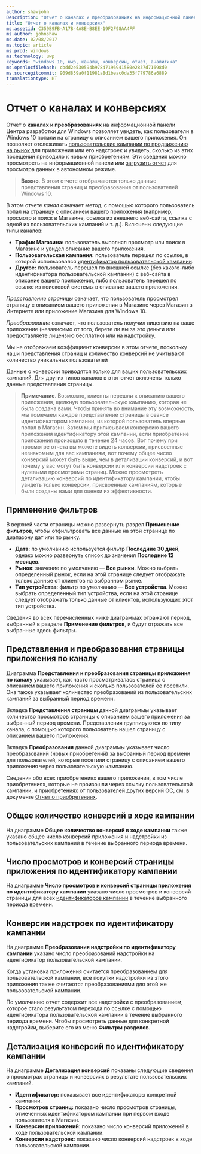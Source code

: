 ```yaml
---
author: shawjohn
Description: "Отчет о каналах и преобразованиях на информационной панели Центра разработки для Windows позволяет увидеть, как пользователи в Windows 10 попали на страницу с описанием вашего приложения."
title: "Отчет о каналах и конверсиях"
ms.assetid: C359B9FB-A17B-4A8E-B8EE-19F2F98AA4FF
ms.author: johnshaw
ms.date: 02/08/2017
ms.topic: article
ms.prod: windows
ms.technology: uwp
keywords: "windows 10, uwp, каналы, конверсии, отчет, аналитика"
ms.openlocfilehash: cbdd2e530594b97847196941580e2837d71698d0
ms.sourcegitcommit: 909d859a0f11981a8d1beac0da35f779786a6889
translationtype: HT
---
```

# <a name="channels-and-conversions-report"></a>Отчет о каналах и конверсиях


Отчет о **каналах и преобразованиях** на информационной панели Центра разработки для Windows позволяет увидеть, как пользователи в Windows 10 попали на страницу с описанием вашего приложения. Он позволяет отслеживать [пользовательские кампании по продвижению на рынок](create-a-custom-app-promotion-campaign.md) для приложения или его надстроек и увидеть, сколько из этих посещений приводило к новым приобретениям. Эти сведения можно просмотреть на информационной панели или [загрузить отчет](download-analytic-reports.md) для просмотра данных в автономном режиме.

> **Важно**. В этом отчете отображаются только данные представления страниц и преобразования от пользователей Windows 10.

 

В этом отчете *канал* означает метод, с помощью которого пользователь попал на страницу с описанием вашего приложения (например, просмотр и поиск в Магазине, ссылка из внешнего веб-сайта, ссылка с одной из пользовательских кампаний и т. д.). Включены следующие типы каналов:

-   **Трафик Магазина:** пользователь выполнял просмотр или поиск в Магазине и увидел описание вашего приложения.
-   **Пользовательская кампания:** пользователь перешел по ссылке, в которой использовался [идентификатор пользовательской кампании](create-a-custom-app-promotion-campaign.md).
-   **Другое:** пользователь перешел по внешней ссылке (без какого-либо идентификатора пользовательской кампании) с веб-сайта в описание вашего приложения, либо пользователь перешел по ссылке из поисковой системы в описание вашего приложения.

*Представление страницы* означает, что пользователь просмотрел страницу с описанием вашего приложения в Магазине через Магазин в Интернете или приложение Магазина для Windows 10.

*Преобразование* означает, что пользователь получил лицензию на ваше приложение (независимо от того, берете ли вы за это деньги или предоставляете лицензию бесплатно) или на надстройку.

Мы не отображаем коэффициент конверсии в этом отчете, поскольку наши представления страниц и количество конверсий не учитывают количество уникальных пользователей

Данные о конверсии приводятся только для ваших пользовательских кампаний. Для других типов каналов в этот отчет включены только данные представления страницы.

> **Примечание**. Возможно, клиенты перешли к описанию вашего приложения, щелкнув пользовательскую кампанию, которая не была создана вами. Чтобы принять во внимание эту возможность, мы помечаем каждое представление страницы в сеансе идентификатором кампании, из которой пользователь впервые попал в Магазин. Затем мы приписываем конверсию вашего приложения идентификатору этой кампании, если приобретение приложения произошло в течение 24 часов. Вот почему при просмотре отчета вы можете видеть конверсии, присвоенные незнакомым для вас кампаниям, вот почему общее число конверсий может быть выше, чем в детализации конверсий, и вот почему у вас могут быть конверсии или конверсии надстроек с нулевыми просмотрами страниц. Можно просмотреть детализацию конверсий по идентификатору кампании, чтобы увидеть только конверсии, присвоенные кампаниям, которые были созданы вами для оценки их эффективности.


## <a name="apply-filters"></a>Применение фильтров


В верхней части страницы можно развернуть раздел **Применение фильтров**, чтобы отфильтровать все данные на этой странице по диапазону дат или по рынку.

-   **Дата**: по умолчанию используется фильтр **Последние 30 дней**, однако можно развернуть список до значения **Последние 12 месяцев**.
-   **Рынок**: значение по умолчанию — **Все рынки**. Можно выбрать определенный рынок, если на этой странице следует отображать только данные от клиентов на выбранном рынке.
-   **Тип устройства**: фильтр по умолчанию — **Все устройства**. Можно выбрать определенный тип устройства, если на этой странице следует отображать только данные от клиентов, использующих этот тип устройства.

Сведения во всех перечисленных ниже диаграммах отражают период, выбранный в разделе **Применение фильтров**, и будут отражать все выбранные здесь фильтры.

## <a name="app-page-views-and-conversions-by-channel"></a>Представления и преобразования страницы приложения по каналу


Диаграмма **Представления и преобразования страницы приложения по каналу** указывает, как часто просматривалась страница с описанием вашего приложения и сколько пользователей ее посетили. Она также указывает количество преобразований из пользовательских кампаний за выбранный период времени.

Вкладка **Представления страницы** данной диаграммы указывает количество просмотров страницы с описанием вашего приложения за выбранный период времени. Представления группируются по типу канала, с помощью которого пользователь нашел страницу с описанием вашего приложения.

Вкладка **Преобразования** данной диаграммы указывает число преобразований (новых приобретений) за выбранный период времени для пользователей, которые посетили страницу с описанием вашего приложения через пользовательскую кампанию.

Сведения обо всех приобретениях вашего приложения, в том числе приобретениях, которые не произошли через ссылку пользовательской кампании, и приобретениях от пользователей других версий ОС, см. в документе [Отчет о приобретениях](acquisitions-report.md).

 

## <a name="total-campaign-conversions"></a>Общее количество конверсий в ходе кампании


На диаграмме **Общее количество конверсий в ходе кампании** также указано общее число конверсий приложения и надстройки из пользовательских кампаний в течение выбранного периода времени.

## <a name="app-page-views-and-conversions-by-campaign-id"></a>Число просмотров и конверсий страницы приложения по идентификатору кампании


На диаграмме **Число просмотров и конверсий страницы приложения по идентификатору кампании** указано число просмотров и конверсий страницы для всех [идентификаторов кампании](create-a-custom-app-promotion-campaign.md) в течение выбранного периода времени.

##  <a name="add-on-conversions-by-campaign-id"></a>Конверсии надстроек по идентификатору кампании


На диаграмме **Преобразования надстройки по идентификатору кампании** указано число преобразований надстройки на идентификатор пользовательской кампании.

Когда установка приложения считается преобразованием для пользовательской кампании, все покупки надстройки из этого приложения также считаются преобразованиями для этой же пользовательской кампании.

По умолчанию отчет содержит все надстройки с преобразованием, которое стало результатом перехода по ссылке с помощью идентификатора пользовательской кампании в течение выбранного периода времени. Чтобы просмотреть данные для конкретной надстройки, выберите его из меню **Фильтры разделов**.

## <a name="conversions-breakdown-by-campaign-id"></a>Детализация конверсий по идентификатору кампании


На диаграмме **Детализация конверсий** показаны следующие сведения о просмотрах страницы и конверсиях в результате пользовательских кампаний.

-   **Идентификатор:** показывает все идентификаторы конкретной кампании.
-   **Просмотров страниц:** показано число просмотров страницы, отмеченных идентификатором кампании при первом входе пользователя в Магазин.
-   **Конверсии приложений**: показано число конверсий приложений в ходе пользовательской кампании.
-   **Конверсии надстроек**: показано число конверсий надстроек в ходе пользовательской кампании.


 

 
